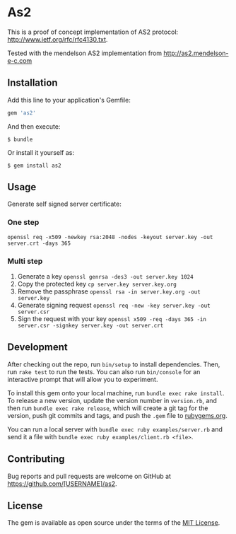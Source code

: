 # As2

This is a proof of concept implementation of AS2 protocol: http://www.ietf.org/rfc/rfc4130.txt.

Tested with the mendelson AS2 implementation from http://as2.mendelson-e-c.com

## Installation

Add this line to your application's Gemfile:

```ruby
gem 'as2'
```

And then execute:

    $ bundle

Or install it yourself as:

    $ gem install as2

## Usage

Generate self signed server certificate:

### One step

`openssl req -x509 -newkey rsa:2048 -nodes -keyout server.key -out server.crt -days 365`

### Multi step

1. Generate a key ` openssl genrsa -des3 -out server.key 1024 `
2. Copy the protected key ` cp server.key server.key.org `
3. Remove the passphrase ` openssl rsa -in server.key.org -out server.key `
4. Generate signing request ` openssl req -new -key server.key -out server.csr `
5. Sign the request with your key ` openssl x509 -req -days 365 -in server.csr -signkey server.key -out server.crt `

## Development

After checking out the repo, run `bin/setup` to install dependencies. Then, run `rake test` to run the tests. You can also run `bin/console` for an interactive prompt that will allow you to experiment.

To install this gem onto your local machine, run `bundle exec rake install`. To release a new version, update the version number in `version.rb`, and then run `bundle exec rake release`, which will create a git tag for the version, push git commits and tags, and push the `.gem` file to [rubygems.org](https://rubygems.org).

You can run a local server with `bundle exec ruby examples/server.rb` and send it a file with `bundle exec ruby examples/client.rb <file>`.

## Contributing

Bug reports and pull requests are welcome on GitHub at https://github.com/[USERNAME]/as2.


## License

The gem is available as open source under the terms of the [MIT License](http://opensource.org/licenses/MIT).
